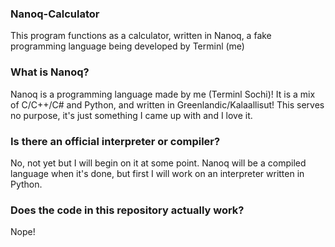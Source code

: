 ### Nanoq-Calculator
This program functions as a calculator, written in Nanoq, a fake programming language being developed by Terminl (me)

### What is Nanoq?
Nanoq is a programming language made by me (Terminl Sochi)!
It is a mix of C/C++/C# and Python, and written in Greenlandic/Kalaallisut!
This serves no purpose, it's just something I came up with and I love it.

### Is there an official interpreter or compiler?
No, not yet but I will begin on it at some point.
Nanoq will be a compiled language when it's done, but first I will work on an interpreter written in Python.

### Does the code in this repository actually work?
Nope!